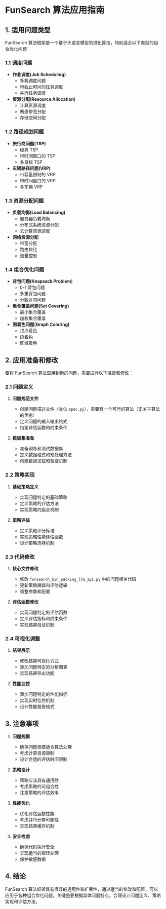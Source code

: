# FunSearch 算法应用指南

## 1. 适用问题类型

FunSearch 算法框架是一个基于大语言模型的进化算法，特别适合以下类型的组合优化问题：

### 1.1 调度问题

- **作业调度(Job Scheduling)**
  - 多机调度问题
  - 带截止时间的任务调度
  - 并行任务调度
- **资源分配(Resource Allocation)**
  - 计算资源调度
  - 网络带宽分配
  - 存储空间分配

### 1.2 路径规划问题

- **旅行商问题(TSP)**
  - 经典 TSP
  - 带时间窗口的 TSP
  - 多目标 TSP
- **车辆路径问题(VRP)**
  - 带容量限制的 VRP
  - 带时间窗口的 VRP
  - 多车辆 VRP

### 1.3 资源分配问题

- **负载均衡(Load Balancing)**
  - 服务器负载均衡
  - 分布式系统资源分配
  - 云计算资源调度
- **网络资源分配**
  - 带宽分配
  - 路由优化
  - 流量控制

### 1.4 组合优化问题

- **背包问题(Knapsack Problem)**
  - 0-1 背包问题
  - 多重背包问题
  - 分数背包问题
- **集合覆盖问题(Set Covering)**
  - 最小集合覆盖
  - 加权集合覆盖
- **图着色问题(Graph Coloring)**
  - 顶点着色
  - 边着色
  - 区域着色

## 2. 应用准备和修改

要将 FunSearch 算法应用到新的问题，需要进行以下准备和修改：

### 2.1 问题定义

1. **问题规范文件**

   - 创建问题描述文件（类似 `spec.py`），需要有一个可行的算法（无关乎算法的优劣）
   - 定义问题的输入输出格式
   - 指定评估函数和约束条件

2. **数据集准备**
   - 准备训练和测试数据集
   - 定义数据格式和预处理方法
   - 创建数据加载和验证机制

### 2.2 策略实现

1. **基础策略定义**

   - 实现问题特定的基础策略
   - 定义策略的评估方法
   - 实现策略的组合机制

2. **策略评估**
   - 定义策略评分标准
   - 实现策略性能评估函数
   - 设计策略选择机制

### 2.3 代码修改

1. **核心文件修改**

   - 修改 `funsearch_bin_packing_llm_api.py` 中的问题相关代码
   - 更新策略跟踪和评估逻辑
   - 调整参数和配置

2. **评估函数修改**
   - 实现问题特定的评估函数
   - 定义评估指标和约束条件
   - 实现结果验证机制

### 2.4 可视化调整

1. **结果展示**

   - 修改结果可视化方式
   - 添加问题特定的分析图表
   - 实现结果导出功能

2. **性能监控**
   - 添加问题特定的性能指标
   - 实现实时监控机制
   - 设计性能报告格式

## 3. 注意事项

1. **问题规模**

   - 确保问题规模适合算法处理
   - 考虑计算资源限制
   - 设计合适的评估时间限制

2. **策略设计**

   - 策略应该具有通用性
   - 考虑策略的可组合性
   - 注意策略的评估效率

3. **性能优化**

   - 优化评估函数性能
   - 考虑并行计算可能性
   - 实现结果缓存机制

4. **安全考虑**
   - 确保代码执行安全
   - 实现适当的错误处理
   - 保护敏感数据

## 4. 结论

FunSearch 算法框架具有很好的通用性和扩展性，通过适当的修改和配置，可以应用于各种组合优化问题。关键是要根据具体问题特点，合理设计问题定义、策略实现和评估方法。
